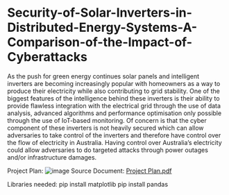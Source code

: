 # Security-of-Solar-Inverters-in-Distributed-Energy-Systems-A-Comparison-of-the-Impact-of-Cyberattacks
As the push for green energy continues solar panels and intelligent inverters are becoming increasingly popular with homeowners as a way to produce their electricity while also contributing to grid stability. One of the biggest features of the intelligence behind these inverters is their ability to provide flawless integration with the electrical grid through the use of data analysis, advanced algorithms and performance optimisation only possible through the use of IoT-based monitoring. Of concern is that the cyber component of these inverters is not heavily secured which can allow adversaries to take control of the inverters and therefore have control over the flow of electricity in Australia. Having control over Australia’s electricity could allow adversaries to do targeted attacks through power outages and/or infrastructure damages.

Project Plan:
![image](https://github.com/user-attachments/assets/25e7395d-9fa8-4b5b-ab69-e23c082864a9)
Source Document: [Project Plan.pdf](https://github.com/user-attachments/files/19524434/Project.Plan.pdf)

Libraries needed:
    pip install matplotlib
    pip install pandas